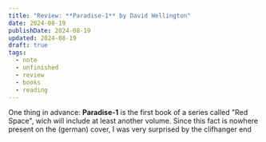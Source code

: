 ```yaml
---
title: "Review: **Paradise-1** by David Wellington"
date: 2024-08-19
publishDate: 2024-08-19
updated: 2024-08-19
draft: true
tags:
  - note
  - unfinished
  - review
  - books
  - reading
---
```

 
One thing in advance: **Paradise-1** is the first book of a series called "Red Space", wich will include at least another volume. Since this fact is nowhere present on the (german) cover, I was very surprised by the clifhanger end 
